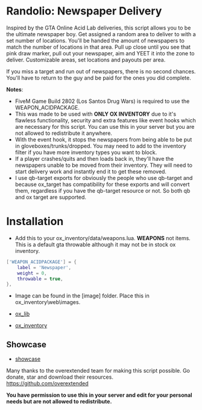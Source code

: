 # Randolio: Newspaper Delivery

Inspired by the GTA Online Acid Lab deliveries, this script allows you to be the ultimate newspaper boy. Get assigned a random area to deliver to with a set number of locations. You'll be handed the amount of newspapers to match the number of locations in that area. Pull up close until you see that pink draw marker, pull out your newspaper, aim and YEET it into the zone to deliver. Customizable areas, set locations and payouts per area.

If you miss a target and run out of newspapers, there is no second chances. You'll have to return to the guy and be paid for the ones you did complete.

**Notes**:

* FiveM Game Build 2802 (Los Santos Drug Wars) is required to use the WEAPON_ACIDPACKAGE.
* This was made to be used with **ONLY OX INVENTORY** due to it's flawless functionality, security and extra features like event hooks which are necessary for this script. You can use this in your server but you are not allowed to redistribute it anywhere.
* With the event hook, it stops the newspapers from being able to be put in gloveboxes/trunks/dropped. You may need to add to the inventory filter if you have more inventory types you want to block.
* If a player crashes/quits and then loads back in, they'll have the newspapers unable to be moved from their inventory. They will need to start delivery work and instantly end it to get these removed.
* I use qb-target exports for obviously the people who use qb-target and because ox_target has compatibility for these exports and will convert them, regardless if you have the qb-target resource or not. So both qb and ox target are supported.

# Installation

* Add this to your ox_inventory/data/weapons.lua. **WEAPONS** not items. This is a default gta throwable although it may not be in stock ox inventory.
```lua
['WEAPON_ACIDPACKAGE'] = {
    label = 'Newspaper',
    weight = 0,
    throwable = true,
},
```
* Image can be found in the [image] folder. Place this in ox_inventory\web\images.

* [ox_lib](https://github.com/overextended/ox_lib/releases/)
* [ox_inventory](https://github.com/overextended/ox_inventory/releases/)

## Showcase

* [showcase](https://streamable.com/y7w78q)

Many thanks to the overextended team for making this script possible. Go donate, star and download their resources. https://github.com/overextended

**You have permission to use this in your server and edit for your personal needs but are not allowed to redistribute.**
